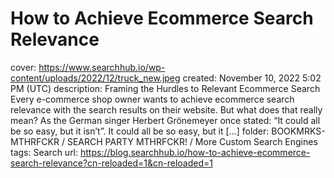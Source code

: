 # How to Achieve Ecommerce Search Relevance

cover: https://www.searchhub.io/wp-content/uploads/2022/12/truck_new.jpeg
created: November 10, 2022 5:02 PM (UTC)
description: Framing the Hurdles to Relevant Ecommerce Search Every e-commerce shop owner wants to achieve ecommerce search relevance with the search results on their website. But what does that really mean? As the German singer Herbert Grönemeyer once stated: “It could all be so easy, but it isn’t”. It could all be so easy, but it […]
folder: BOOKMRKS-MTHRFCKR / SEARCH PARTY MTHRFCKR! / More Custom Search Engines
tags: Search
url: https://blog.searchhub.io/how-to-achieve-ecommerce-search-relevance?cn-reloaded=1&cn-reloaded=1
